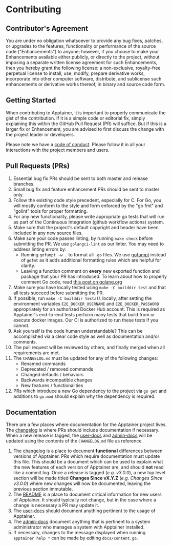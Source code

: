 # Contributing

## Contributor's Agreement

You are under no obligation whatsoever to provide any bug fixes, patches, or
upgrades to the features, functionality or performance of the source code
("Enhancements") to anyone; however, if you choose to make your Enhancements
available either publicly, or directly to the project, without imposing a
separate written license agreement for such Enhancements, then you hereby grant
the following license: a non-exclusive, royalty-free perpetual license to
install, use, modify, prepare derivative works, incorporate into other computer
software, distribute, and sublicense such enhancements or derivative works
thereof, in binary and source code form.

## Getting Started

When contributing to Apptainer, it is important to properly communicate the
gist of the contribution. If it is a simple code or editorial fix, simply
explaining this within the GitHub Pull Request (PR) will suffice. But if this is
a larger fix or Enhancement, you are advised to first discuss the change with
the project leader or developers.

Please note we have a [code of conduct](CODE_OF_CONDUCT.md). Please follow it in
all your interactions with the project members and users.

## Pull Requests (PRs)

1. Essential bug fix PRs should be sent to both master and release branches.
1. Small bug fix and feature enhancement PRs should be sent to master only.
1. Follow the existing code style precedent, especially for C. For Go, you
   will mostly conform to the style and form enforced by the "go fmt" and
   "golint" tools for proper formatting.
1. For any new functionality, please write appropriate go tests that will run as
   part of the Continuous Integration (github workflow actions) system.
1. Make sure that the project's default copyright and header have been included
   in any new source files.
1. Make sure your code passes linting, by running `make check` before submitting
   the PR. We use `golangci-lint` as our linter. You may need to address linting
   errors by:
   - Running `gofumpt -w .` to format all `.go` files. We use
     [gofumpt](https://github.com/mvdan/gofumpt) instead of `gofmt` as it adds
     additional formatting rules which are helpful for clarity.
   - Leaving a function comment on **every** new exported function and package
     that your PR has introduced. To learn about how to properly comment Go
     code, read
     [this post on golang.org](https://golang.org/doc/effective_go.html#commentary)
1. Make sure you have locally tested using `make -C builddir test` and that all
   tests succeed before submitting the PR.
1. If possible, run `make -C builddir testall` locally, after setting the
   environment variables `E2E_DOCKER_USERNAME` and `E2E_DOCKER_PASSWORD`
   appropriately for an authorized Docker Hub account. This is required as
   Apptainer's end-to-end tests perform many tests that build from or execute
   docker images. Our CI is authorized to run these tests if you cannot.
1. Ask yourself is the code human understandable? This can be accomplished via a
   clear code style as well as documentation and/or comments.
1. The pull request will be reviewed by others, and finally merged when all
   requirements are met.
1. The `CHANGELOG.md` must be updated for any of the following changes:
   - Renamed commands
   - Deprecated / removed commands
   - Changed defaults / behaviors
   - Backwards incompatible changes
   - New features / functionalities
1. PRs which introduce a new Go dependency to the project via `go get` and
   additions to `go.mod` should explain why the dependency is required.

## Documentation

There are a few places where documentation for the Apptainer project lives.
The [changelog](CHANGELOG.md) is where PRs should include documentation if
necessary. When a new release is tagged, the
[user-docs](https://singularity.hpcng.org/user-docs/master/) and
[admin-docs](https://singularity.hpcng.org/admin-docs/master/) will be updated
using the contents of the `CHANGELOG.md` file as reference.

1. The [changelog](CHANGELOG.md) is a place to document **functional**
   differences between versions of Apptainer. PRs which require
   documentation must update this file. This should be a document which can be
   used to explain what the new features of each version of Apptainer are,
   and should **not** read like a commit log. Once a release is tagged (*e.g.
   v3.0.0*), a new top level section will be made titled **Changes Since
   vX.Y.Z** (*e.g. Changes Since v3.0.0*) where new changes will now be
   documented, leaving the previous section immutable.
1. The [README](README.md) is a place to document critical information for new
   users of Apptainer. It should typically not change, but in the case where
   a change is necessary a PR may update it.
1. The [user-docs](https://singularity.hpcng.org/user-docs/master/) should
   document anything pertinent to the usage of Apptainer.
1. The [admin-docs](https://singularity.hpcng.org/admin-docs/master/)
   document anything that is pertinent to a system administrator who manages a
   system with Apptainer installed.
1. If necessary, changes to the message displayed when running
   `apptainer help *` can be made by editing `docs/content.go`.
